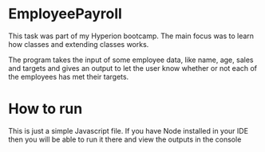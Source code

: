 # EmployeePayroll
This task was part of my Hyperion bootcamp. The main focus was to learn how classes and extending classes works. 

The program takes the input of some employee data, like name, age, sales and targets and gives an output to let the user know whether or not each of the employees has met their targets.

# How to run

This is just a simple Javascript file. If you have Node installed in your IDE then you will be able to run it there and view the outputs in the console
